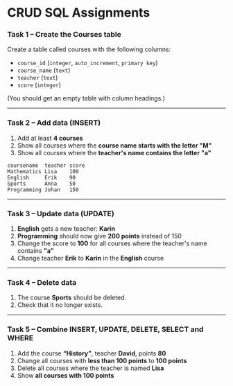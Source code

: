 # CRUD SQL Assignments
### Task 1 – Create the Courses table
Create a table called courses with the following columns:
* `course_id` (`integer`, `auto_increment`, `primary key`)
* `course_name` (`text`)
* `teacher` (`text`)
* `score` (`integer`)

(You should get an empty table with column headings.)

---

### Task 2 – Add data (INSERT)
1. Add at least **4 courses**
2. Show all courses where the **course name starts with the letter "M"**
3. Show all courses where the **teacher's name contains the letter "a"**
```
coursename  teacher score
Mathematics Lisa    100
English     Erik    90
Sports      Anna    50
Programming Johan   150
```

---

### Task 3 – Update data (UPDATE)
1. **English** gets a new teacher: **Karin**
2. **Programming** should now give **200 points** instead of 150
3. Change the score to **100** for all courses where the teacher's name contains **"a"**
4. Change teacher **Erik** to **Karin** in the **English** course

---

### Task 4 – Delete data
1. The course **Sports** should be deleted.
2. Check that it no longer exists.

---

### Task 5 – Combine INSERT, UPDATE, DELETE, SELECT and WHERE
1. Add the course **“History”**, teacher **David**, points **80**
2. Change all courses with **less than 100 points** to **100 points**
3. Delete all courses where the teacher is named **Lisa**
4. Show **all courses with 100 points**